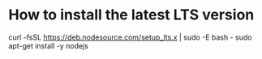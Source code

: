 # How to install the latest LTS version

curl -fsSL https://deb.nodesource.com/setup_lts.x | sudo -E bash -
sudo apt-get install -y nodejs
